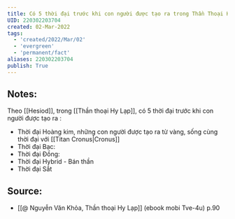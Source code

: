```yaml
---
title: Có 5 thời đại trước khi con người được tạo ra trong Thần Thoại Hy Lạp
UID: 220302203704
created: 02-Mar-2022
tags:
  - 'created/2022/Mar/02'
  - 'evergreen'
  - 'permanent/fact'
aliases: 220302203704
publish: True
---
```

## Notes:
Theo [[Hesiod]], trong [[Thần thoại Hy Lạp]], có 5 thời đại trước khi con người được tạo ra :

- Thời đại Hoàng kim, những con người được tạo ra từ vàng, sống cùng thời đại với [[Titan Cronus|Cronus]]
- Thời đại Bạc:
- Thời đại Đồng: 
- Thời đại Hybrid - Bán thần
- Thời đại Sắt

## Source:
- [[@ Nguyễn Văn Khỏa, Thần thoại Hy Lạp]] (ebook mobi Tve-4u) p.90
